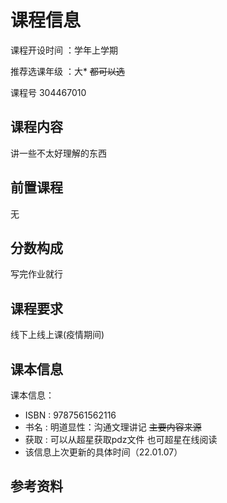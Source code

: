 # 课程信息

课程开设时间 ：学年上学期

推荐选课年级 ：大* ~~都可以选~~

课程号 	304467010
## 课程内容

讲一些不太好理解的东西

## 前置课程
无
## 分数构成

写完作业就行

## 课程要求

线下上线上课(疫情期间)

## 课本信息

课本信息：
- ISBN : 9787561562116
- 书名 : 明道显性：沟通文理讲记 ~~主要内容来源~~
- 获取 : 可以从超星获取pdz文件 也可超星在线阅读
- 该信息上次更新的具体时间（22.01.07）

## 参考资料

